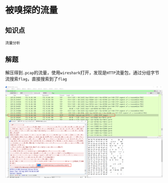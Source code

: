 # 被嗅探的流量

## 知识点

`流量分析`

## 解题

解压得到`.pcap`的流量，使用`wireshark`打开，发现是`HTTP`流量包，通过分组字节流搜索`flag`，直接搜索到了`flag`

![](./img/被嗅探的流量-1.png)

